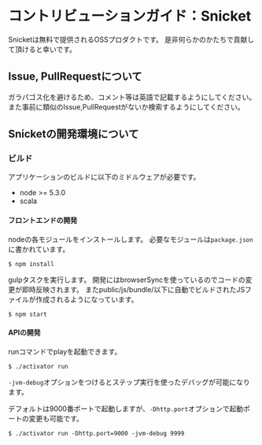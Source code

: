 # コントリビューションガイド：Snicket

Snicketは無料で提供されるOSSプロダクトです。
是非何らかのかたちで貢献して頂けると幸いです。

## Issue, PullRequestについて

ガラパゴス化を避けるため、コメント等は英語で記載するようにしてください。
また事前に類似のIssue,PullRequestがないか検索するようにしてください。

## Snicketの開発環境について

### ビルド
アプリケーションのビルドに以下のミドルウェアが必要です。

- node >= 5.3.0
- scala

#### フロントエンドの開発

nodeの各モジュールをインストールします。
必要なモジュールは`package.json`に書かれています。
```
$ npm install
```

gulpタスクを実行します。
開発にはbrowserSyncを使っているのでコードの変更が即時反映されます。
またpublic/js/bundle/以下に自動でビルドされたJSファイルが作成されるようになっています。
```
$ npm start
```

#### APIの開発

runコマンドでplayを起動できます。
```
$ ./activator run
```

`-jvm-debug`オプションをつけるとステップ実行を使ったデバッグが可能になります。

デフォルトは9000番ポートで起動しますが、`-Dhttp.port`オプションで起動ポートの変更も可能です。
```
$ ./activator run -Dhttp.port=9000 -jvm-debug 9999
```
